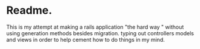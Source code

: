 # Readme.

This is my attempt at making a rails application "the hard way " without using generation methods besides migration.
typing out controllers models and views in order to help cement how to do things in my mind.
